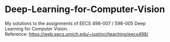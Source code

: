 # Deep-Learning-for-Computer-Vision
 My solutions to the assignments of EECS 498-007 / 598-005 Deep Learning for Computer Vision.  
 Reference: https://web.eecs.umich.edu/~justincj/teaching/eecs498/
